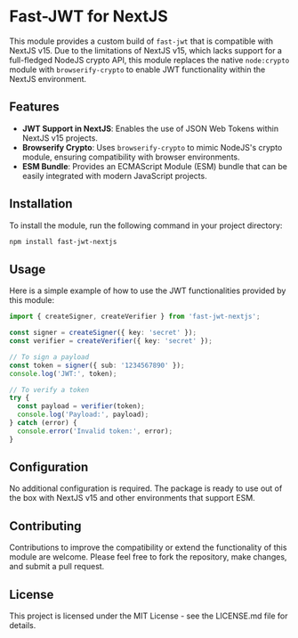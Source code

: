 # Fast-JWT for NextJS
This module provides a custom build of `fast-jwt` that is compatible with NextJS v15. Due to the limitations of NextJS v15, which lacks support for a full-fledged NodeJS crypto API, this module replaces the native `node:crypto` module with `browserify-crypto` to enable JWT functionality within the NextJS environment.

## Features
- **JWT Support in NextJS**: Enables the use of JSON Web Tokens within NextJS v15 projects.
- **Browserify Crypto**: Uses `browserify-crypto` to mimic NodeJS's crypto module, ensuring compatibility with browser environments.
- **ESM Bundle**: Provides an ECMAScript Module (ESM) bundle that can be easily integrated with modern JavaScript projects.

## Installation
To install the module, run the following command in your project directory:

```bash
npm install fast-jwt-nextjs
```

## Usage
Here is a simple example of how to use the JWT functionalities provided by this module:

```typescript
import { createSigner, createVerifier } from 'fast-jwt-nextjs';

const signer = createSigner({ key: 'secret' });
const verifier = createVerifier({ key: 'secret' });

// To sign a payload
const token = signer({ sub: '1234567890' });
console.log('JWT:', token);

// To verify a token
try {
  const payload = verifier(token);
  console.log('Payload:', payload);
} catch (error) {
  console.error('Invalid token:', error);
}

```

## Configuration
No additional configuration is required. The package is ready to use out of the box with NextJS v15 and other environments that support ESM.

## Contributing
Contributions to improve the compatibility or extend the functionality of this module are welcome. Please feel free to fork the repository, make changes, and submit a pull request.

## License
This project is licensed under the MIT License - see the LICENSE.md file for details.
